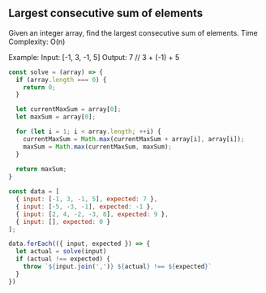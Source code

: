 ## Largest consecutive sum of elements
Given an integer array, find the largest consecutive sum of elements.
Time Complexity: O(n)

Example:
  Input: [-1, 3, -1, 5]
  Output: 7 // 3 + (-1) + 5

``` javascript
const solve = (array) => {
  if (array.length === 0) {
    return 0;
  }

  let currentMaxSum = array[0];
  let maxSum = array[0];

  for (let i = 1; i < array.length; ++i) {
    currentMaxSum = Math.max(currentMaxSum + array[i], array[i]);
    maxSum = Math.max(currentMaxSum, maxSum);
  }
  
  return maxSum;
}

const data = [
  { input: [-1, 3, -1, 5], expected: 7 },
  { input: [-5, -3, -1], expected: -1 },
  { input: [2, 4, -2, -3, 8], expected: 9 },
  { input: [], expected: 0 }
];

data.forEach(({ input, expected }) => {
  let actual = solve(input)
  if (actual !== expected) {
    throw `${input.join(',')} ${actual} !== ${expected}`
  }
})
```
